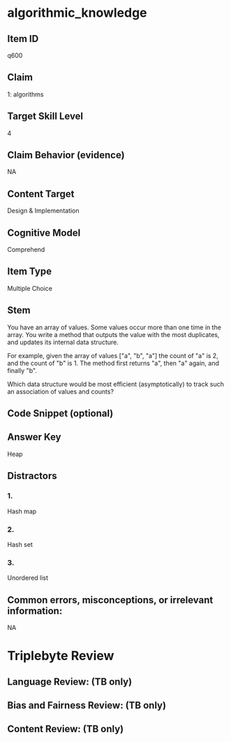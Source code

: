 # algorithmic_knowledge

## Item ID
q600

## Claim
1: algorithms

## Target Skill Level
4

## Claim Behavior (evidence)
NA

## Content Target
Design & Implementation

## Cognitive Model
Comprehend

## Item Type
Multiple Choice

## Stem
You have an array of values.  Some values occur more than one time in the array.
You write a method that outputs the value with the most duplicates, and updates its internal data structure.

For example, given the array of values ["a", "b", "a"] the count of "a" is 2, and the count of "b" is 1.  The method first returns "a", then "a" again, and finally "b".

Which data structure would be most efficient (asymptotically) to track such an association of values and counts?

## Code Snippet (optional)


## Answer Key
Heap

## Distractors

### 1.
Hash map

### 2.
Hash set

### 3.
Unordered list

## Common errors, misconceptions, or irrelevant information:
NA

# Triplebyte Review


## Language Review: (TB only)


## Bias and Fairness Review: (TB only)


## Content Review: (TB only)

